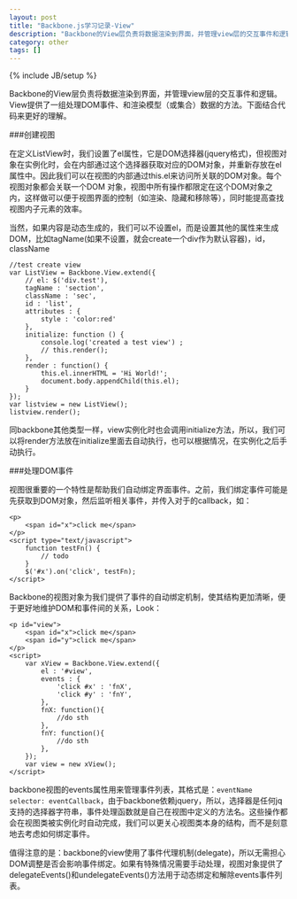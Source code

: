 ```yaml
---
layout: post
title: "Backbone.js学习记录-View"
description: "Backbone的View层负责将数据渲染到界面，并管理view层的交互事件和逻辑。View提供了一组处理DOM事件、和渲染模型（或集合）数据的方法。下面结合代码来更好的理解。"
category: other
tags: []
---
```

{% include JB/setup %}

Backbone的View层负责将数据渲染到界面，并管理view层的交互事件和逻辑。View提供了一组处理DOM事件、和渲染模型（或集合）数据的方法。下面结合代码来更好的理解。

###创建视图

在定义ListView时，我们设置了el属性，它是DOM选择器(jquery格式)，但视图对象在实例化时，会在内部通过这个选择器获取对应的DOM对象，并重新存放在el属性中。因此我们可以在视图的内部通过this.el来访问所关联的DOM对象。每个视图对象都会关联一个DOM 对象，视图中所有操作都限定在这个DOM对象之内，这样做可以便于视图界面的控制（如渲染、隐藏和移除等），同时能提高查找视图内子元素的效率。

当然，如果内容是动态生成的，我们可以不设置el，而是设置其他的属性来生成DOM，比如tagName(如果不设置，就会create一个div作为默认容器)，id，className

    //test create view
    var ListView = Backbone.View.extend({  
        // el: $('div.test'),
        tagName : 'section',  
        className : 'sec',  
        id : 'list',  
        attributes : {  
            style : 'color:red'  
        },  
        initialize: function () {
            console.log('created a test view') ;  
            // this.render();
        },
        render : function() {  
            this.el.innerHTML = 'Hi World!';  
            document.body.appendChild(this.el);  
        }  
    });  
    var listview = new ListView();  
    listview.render();  
 
同backbone其他类型一样，view实例化时也会调用initialize方法，所以，我们可以将render方法放在initialize里面去自动执行，也可以根据情况，在实例化之后手动执行。 

###处理DOM事件

视图很重要的一个特性是帮助我们自动绑定界面事件。之前，我们绑定事件可能是先获取到DOM对象，然后监听相关事件，并传入对于的callback，如：
 
    <p>  
        <span id="x">click me</span>
    </p>  
    <script type="text/javascript">  
        function testFn() {  
            // todo  
        }  
        $('#x').on('click', testFn);  
    </script>  

Backbone的视图对象为我们提供了事件的自动绑定机制，使其结构更加清晰，便于更好地维护DOM和事件间的关系，Look：
 
    <p id="view">  
        <span id="x">click me</span>
        <span id="y">click me</span>
    </p>  
    <script>  
        var xView = Backbone.View.extend({  
            el : '#view',  
            events : {  
                'click #x' : 'fnX',  
                'click #y' : 'fnY',  
            },  
            fnX: function(){
                //do sth   
            },
            fnY: function(){
                //do sth   
            },
        });  
        var view = new xView();  
    </script>  
 
backbone视图的events属性用来管理事件列表，其格式是：`eventName selector: eventCallback`，由于backbone依赖jquery，所以，选择器是任何jq支持的选择器字符串，事件处理函数就是自己在视图中定义的方法名。这些操作都会在视图类被实例化时自动完成，我们可以更关心视图类本身的结构，而不是刻意地去考虑如何绑定事件。

值得注意的是：backbone的view使用了事件代理机制(delegate)，所以无需担心DOM调整是否会影响事件绑定。如果有特殊情况需要手动处理，视图对象提供了delegateEvents()和undelegateEvents()方法用于动态绑定和解除events事件列表。

